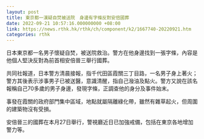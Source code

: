 ```yaml
---
layout: post
title: 東京都一漢疑自焚被送院　身邊有字條反對安倍國葬
date: 2022-09-21 10:57:16.000000000 +08:00
link: https://news.rthk.hk/rthk/ch/component/k2/1667740-20220921.htm
categories: rthk
---
```


日本東京都一名男子懷疑自焚，被送院救治。警方在他身邊找到一張字條，內容是他個人堅決反對為前首相安倍晉三舉行國葬。

共同社報道，日本警方清晨接報，指千代田區霞關三丁目路，一名男子身上著火；警方其後表示涉事男子已被送醫，意識清醒，指自己潑油及點火。警方又說在該名報稱自己70多歲的男子身邊，發現字條，正調查他的身分及事件始末。

事發在霞關的政府部門集中區域，地點就屬隔離綠化帶，雖然有雜草起火，但周圍的建築物沒有受損。

安倍晉三的國葬在本月27日舉行，警視廳近日已加強戒備，包括在東京各地增加警力等。
